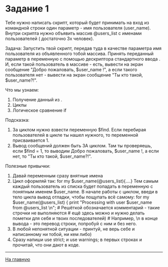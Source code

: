 # Задание 1
Тебе нужно написать скрипт, который будет принимать на вход из командной строки один параметр - имя пользователя (user_name). Внутри скрипта нужно объявить массив @users_list с именами пользователей ( достаточно 3х человек).

Задача:
Запустить твой скрипт, передав туда в качестве параметра имя пользователя из объявленного тобой массива.
Принять переданный параметр в переменную с помощью дескриптора стандартного ввода <STDIN>.
И, если такой пользователь в массиве - есть, вывести на экран сообщение "Добро пожаловать, $user_name !", а если такого пользователя нет - вывести на экран сообщение "Ты кто такой, $user_name?!".

Что мы узнаем:
1. Получение данный из <STDIN>.
2. Циклы
3. Логическое сравнение if

Подсказка:
1. За циклом нужно взвести переменную $find. Если перебирая пользователей в цикле ты нашел нужного, то переменной присваивается 1.
2. Вывод сообщений должен быть ЗА циклом. Там ты проверяешь, если $find = 1, то выводим Добро пожаловать, $user_name !, а если нет, то "Ты кто такой, $user_name?!".

Полезные привычки:
1. Давай переменным сразу внятные имена
2. Цикл оформляй так: for my $user_name(@users_list){....} Тем самым каждый пользователь из списка будет попадать в переменную с понятным именем $user_name. В начале работы с циклом, введи в тело цикла вывод отладки, чтобы пощупать всё самому: 
for my $user_name(@users_list) {
    print "Processing with user $user_name from \@users_list \n";
    \# Решёткой обозначается комментарий - такие строчки не выполняются
    \# ещё здесь можно и нужно делать пометки для себя и твоих последователей)
    \# Например, \n в конце вывода - это перевод строки, попробуй с ним и без него.
3. В любой непонятной ситуации - принтуй, не верь себе и написанному ни тобой, ни кем либо)
4. Сразу напиши use strict; и use warnings; в первых строках и прочитай, что они дают в коде.
---
[На главную](../../README.md)
